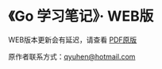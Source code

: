 《Go 学习笔记》· WEB版
======================

WEB版本更新会有延迟，请查看 [PDF原版](https://github.com/qyuhen/book)

原作者联系方式：qyuhen@hotmail.com
